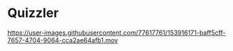 # Quizzler



https://user-images.githubusercontent.com/77617761/153916171-baff5cff-7657-4704-9064-cca2ae64afb1.mov

